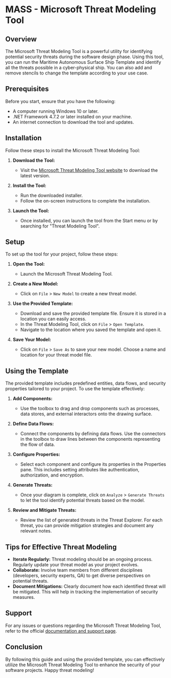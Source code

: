 # MASS - Microsoft Threat Modeling Tool

## Overview

The Microsoft Threat Modeling Tool is a powerful utility for identifying potential security threats during the software design phase. Using this tool, you can run the Maritime Autonomous Surface Ship Template and identify all the threats possible in a cyber-physical ship. You can also add and remove stencils to change the template according to your use case.

## Prerequisites

Before you start, ensure that you have the following:

- A computer running Windows 10 or later.
- .NET Framework 4.7.2 or later installed on your machine.
- An internet connection to download the tool and updates.

## Installation

Follow these steps to install the Microsoft Threat Modeling Tool:

1. **Download the Tool:**
   - Visit the [Microsoft Threat Modeling Tool website](https://aka.ms/threatmodelingtool) to download the latest version.

2. **Install the Tool:**
   - Run the downloaded installer.
   - Follow the on-screen instructions to complete the installation.

3. **Launch the Tool:**
   - Once installed, you can launch the tool from the Start menu or by searching for "Threat Modeling Tool".

## Setup

To set up the tool for your project, follow these steps:

1. **Open the Tool:**
   - Launch the Microsoft Threat Modeling Tool.

2. **Create a New Model:**
   - Click on `File` > `New Model` to create a new threat model.

3. **Use the Provided Template:**
   - Download and save the provided template file. Ensure it is stored in a location you can easily access.
   - In the Threat Modeling Tool, click on `File` > `Open Template`.
   - Navigate to the location where you saved the template and open it.

4. **Save Your Model:**
   - Click on `File` > `Save As` to save your new model. Choose a name and location for your threat model file.

## Using the Template

The provided template includes predefined entities, data flows, and security properties tailored to your project. To use the template effectively:

1. **Add Components:**
   - Use the toolbox to drag and drop components such as processes, data stores, and external interactors onto the drawing surface.

2. **Define Data Flows:**
   - Connect the components by defining data flows. Use the connectors in the toolbox to draw lines between the components representing the flow of data.

3. **Configure Properties:**
   - Select each component and configure its properties in the Properties pane. This includes setting attributes like authentication, authorization, and encryption.

4. **Generate Threats:**
   - Once your diagram is complete, click on `Analyze` > `Generate Threats` to let the tool identify potential threats based on the model.

5. **Review and Mitigate Threats:**
   - Review the list of generated threats in the Threat Explorer. For each threat, you can provide mitigation strategies and document any relevant notes.

## Tips for Effective Threat Modeling

- **Iterate Regularly:** Threat modeling should be an ongoing process. Regularly update your threat model as your project evolves.
- **Collaborate:** Involve team members from different disciplines (developers, security experts, QA) to get diverse perspectives on potential threats.
- **Document Mitigations:** Clearly document how each identified threat will be mitigated. This will help in tracking the implementation of security measures.

## Support

For any issues or questions regarding the Microsoft Threat Modeling Tool, refer to the official [documentation and support page](https://aka.ms/threatmodelingtool/docs).

## Conclusion

By following this guide and using the provided template, you can effectively utilize the Microsoft Threat Modeling Tool to enhance the security of your software projects. Happy threat modeling!

